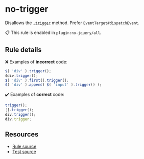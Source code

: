 [//]: # (This file is generated by eslint-docgen. Do not edit it directly.)

# no-trigger

Disallows the [`.trigger`](https://api.jquery.com/trigger/) method. Prefer `EventTarget#dispatchEvent`.

📋 This rule is enabled in `plugin:no-jquery/all`.

## Rule details

❌ Examples of **incorrect** code:
```js
$( 'div' ).trigger();
$div.trigger();
$( 'div' ).first().trigger();
$( 'div' ).append( $( 'input' ).trigger() );
```

✔️ Examples of **correct** code:
```js
trigger();
[].trigger();
div.trigger();
div.trigger;
```

## Resources

* [Rule source](/src/rules/no-trigger.js)
* [Test source](/tests/rules/no-trigger.js)
